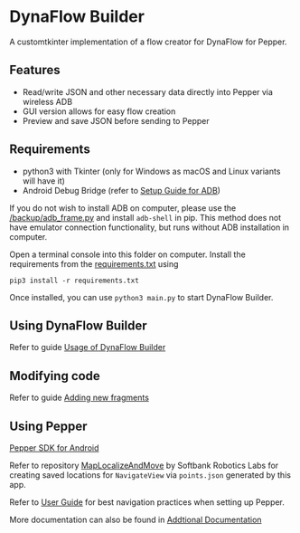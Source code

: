# DynaFlow Builder
A customtkinter implementation of a flow creator for DynaFlow for Pepper.

## Features
- Read/write JSON and other necessary data directly into Pepper via wireless ADB
- GUI version allows for easy flow creation
- Preview and save JSON before sending to Pepper

## Requirements
- python3 with Tkinter (only for Windows as macOS and Linux variants will have it)
- Android Debug Bridge (refer to [Setup Guide for ADB](guides/ADB.md))

If you do not wish to install ADB on computer, please use the [/backup/adb_frame.py](backup/adb_frame.py) and install `adb-shell` in pip. This method does not have emulator connection functionality, but runs without ADB installation in computer.

Open a terminal console into this folder on computer.
Install the requirements from the [requirements.txt](requirements.txt) using
```
pip3 install -r requirements.txt
```
Once installed, you can use `python3 main.py` to start DynaFlow Builder.

## Using DynaFlow Builder
Refer to guide [Usage of DynaFlow Builder](guides/usage.md)

## Modifying code
Refer to guide [Adding new fragments](guides/modify.md)

## Using Pepper
[Pepper SDK for Android](https://qisdk.softbankrobotics.com/sdk/doc/pepper-sdk/index.html)

Refer to repository [MapLocalizeAndMove](https://github.com/softbankrobotics-labs/maplocalizeandmove) by Softbank Robotics Labs for creating saved locations for `NavigateView` via `points.json` generated by this app.

Refer to [User Guide](https://github.com/softbankrobotics-labs/maplocalizeandmove/blob/master/User_Guide-Best_Practices_for_Navigation.md) for best navigation practices when setting up Pepper.

More documentation can also be found in [Addtional Documentation](https://github.com/softbankrobotics-labs/additional-documentation-pepper-running-naoqi-2-9-android-version)